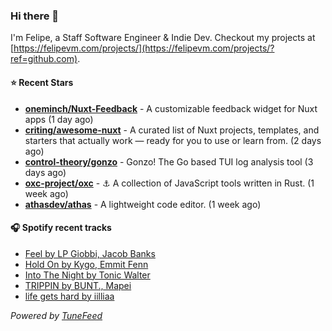 ### Hi there 👋

I'm Felipe, a Staff Software Engineer & Indie Dev. Checkout my projects at [https://felipevm.com/projects/](https://felipevm.com/projects/?ref=github.com).

#### ⭐ Recent Stars
- **[oneminch/Nuxt-Feedback](https://github.com/oneminch/Nuxt-Feedback)** - A customizable feedback widget for Nuxt apps (1 day ago)
- **[criting/awesome-nuxt](https://github.com/criting/awesome-nuxt)** - A curated list of Nuxt projects, templates, and starters that actually work — ready for you to use or learn from. (2 days ago)
- **[control-theory/gonzo](https://github.com/control-theory/gonzo)** - Gonzo! The Go based TUI log analysis tool (3 days ago)
- **[oxc-project/oxc](https://github.com/oxc-project/oxc)** - ⚓ A collection of JavaScript tools written in Rust. (1 week ago)
- **[athasdev/athas](https://github.com/athasdev/athas)** - A lightweight code editor. (1 week ago)

#### 🎧 Spotify recent tracks
- [Feel by LP Giobbi, Jacob Banks](https://open.spotify.com/track/5mMCnnycAkho18eZmZIDwi)
- [Hold On by Kygo, Emmit Fenn](https://open.spotify.com/track/61UHYLpt5koa0wHhw3n6Uz)
- [Into The Night by Tonic Walter](https://open.spotify.com/track/7LMsAia3rSvaNrHjgfuJzB)
- [TRIPPIN by BUNT., Mapei](https://open.spotify.com/track/4ml1Eq4wmcdfN0Q6pNEly7)
- [life gets hard by iilliaa](https://open.spotify.com/track/3acsNhkPp9gHSsamIsw0xO)

_Powered by [TuneFeed](https://tunefeed.app?ref=github.com)_
